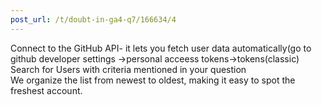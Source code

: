 ```yaml
---
post_url: /t/doubt-in-ga4-q7/166634/4
---
```

Connect to the GitHub API- it lets you fetch user data automatically(go to github developer settings ->personal acceess tokens->tokens(classic)  
Search for Users with criteria mentioned in your question  
We organize the list from newest to oldest, making it easy to spot the freshest account.